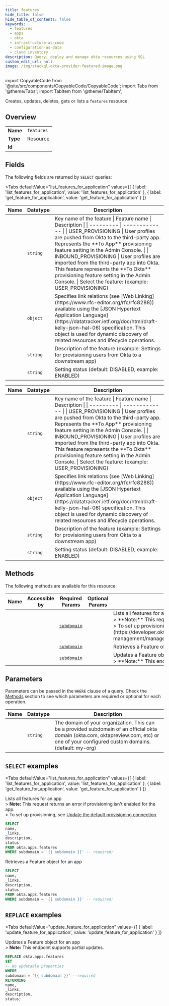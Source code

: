 ```yaml
--- 
title: features
hide_title: false
hide_table_of_contents: false
keywords:
  - features
  - apps
  - okta
  - infrastructure-as-code
  - configuration-as-data
  - cloud inventory
description: Query, deploy and manage okta resources using SQL
custom_edit_url: null
image: /img/stackql-okta-provider-featured-image.png
---
```


import CopyableCode from '@site/src/components/CopyableCode/CopyableCode';
import Tabs from '@theme/Tabs';
import TabItem from '@theme/TabItem';

Creates, updates, deletes, gets or lists a <code>features</code> resource.

## Overview
<table><tbody>
<tr><td><b>Name</b></td><td><code>features</code></td></tr>
<tr><td><b>Type</b></td><td>Resource</td></tr>
<tr><td><b>Id</b></td><td><CopyableCode code="okta.apps.features" /></td></tr>
</tbody></table>

## Fields

The following fields are returned by `SELECT` queries:

<Tabs
    defaultValue="list_features_for_application"
    values={[
        { label: 'list_features_for_application', value: 'list_features_for_application' },
        { label: 'get_feature_for_application', value: 'get_feature_for_application' }
    ]}
>
<TabItem value="list_features_for_application">

<table>
<thead>
    <tr>
    <th>Name</th>
    <th>Datatype</th>
    <th>Description</th>
    </tr>
</thead>
<tbody>
<tr>
    <td><CopyableCode code="name" /></td>
    <td><code>string</code></td>
    <td>Key name of the feature  | Feature name | Description   | | --------- | ------------- | | USER_PROVISIONING  | User profiles are pushed from Okta to the third-party app. Represents the **To App** provisioning feature setting in the Admin Console. | | INBOUND_PROVISIONING | User profiles are imported from the third-party app into Okta. This feature represents the **To Okta** provisioning feature setting in the Admin Console. |  Select the feature:  (example: USER_PROVISIONING)</td>
</tr>
<tr>
    <td><CopyableCode code="_links" /></td>
    <td><code>object</code></td>
    <td>Specifies link relations (see [Web Linking](https://www.rfc-editor.org/rfc/rfc8288)) available using the [JSON Hypertext Application Language](https://datatracker.ietf.org/doc/html/draft-kelly-json-hal-06) specification. This object is used for dynamic discovery of related resources and lifecycle operations.</td>
</tr>
<tr>
    <td><CopyableCode code="description" /></td>
    <td><code>string</code></td>
    <td>Description of the feature (example: Settings for provisioning users from Okta to a downstream app)</td>
</tr>
<tr>
    <td><CopyableCode code="status" /></td>
    <td><code>string</code></td>
    <td>Setting status (default: DISABLED, example: ENABLED)</td>
</tr>
</tbody>
</table>
</TabItem>
<TabItem value="get_feature_for_application">

<table>
<thead>
    <tr>
    <th>Name</th>
    <th>Datatype</th>
    <th>Description</th>
    </tr>
</thead>
<tbody>
<tr>
    <td><CopyableCode code="name" /></td>
    <td><code>string</code></td>
    <td>Key name of the feature  | Feature name | Description   | | --------- | ------------- | | USER_PROVISIONING  | User profiles are pushed from Okta to the third-party app. Represents the **To App** provisioning feature setting in the Admin Console. | | INBOUND_PROVISIONING | User profiles are imported from the third-party app into Okta. This feature represents the **To Okta** provisioning feature setting in the Admin Console. |  Select the feature:  (example: USER_PROVISIONING)</td>
</tr>
<tr>
    <td><CopyableCode code="_links" /></td>
    <td><code>object</code></td>
    <td>Specifies link relations (see [Web Linking](https://www.rfc-editor.org/rfc/rfc8288)) available using the [JSON Hypertext Application Language](https://datatracker.ietf.org/doc/html/draft-kelly-json-hal-06) specification. This object is used for dynamic discovery of related resources and lifecycle operations.</td>
</tr>
<tr>
    <td><CopyableCode code="description" /></td>
    <td><code>string</code></td>
    <td>Description of the feature (example: Settings for provisioning users from Okta to a downstream app)</td>
</tr>
<tr>
    <td><CopyableCode code="status" /></td>
    <td><code>string</code></td>
    <td>Setting status (default: DISABLED, example: ENABLED)</td>
</tr>
</tbody>
</table>
</TabItem>
</Tabs>

## Methods

The following methods are available for this resource:

<table>
<thead>
    <tr>
    <th>Name</th>
    <th>Accessible by</th>
    <th>Required Params</th>
    <th>Optional Params</th>
    <th>Description</th>
    </tr>
</thead>
<tbody>
<tr>
    <td><a href="#list_features_for_application"><CopyableCode code="list_features_for_application" /></a></td>
    <td><CopyableCode code="select" /></td>
    <td><a href="#parameter-subdomain"><code>subdomain</code></a></td>
    <td></td>
    <td>Lists all features for an app<br />&gt; **Note:** This request returns an error if provisioning isn't enabled for the app.<br />&gt; To set up provisioning, see [Update the default provisioning connection](https://developer.okta.com/docs/apihttps://developer.okta.com/docs/apihttps://developer.okta.com/docs/apihttps://developer.okta.com/docs/api/openapi/okta-management/management/tag/ApplicationConnections/#tag/ApplicationConnections/operation/updateDefaultProvisioningConnectionForApplication).<br /></td>
</tr>
<tr>
    <td><a href="#get_feature_for_application"><CopyableCode code="get_feature_for_application" /></a></td>
    <td><CopyableCode code="select" /></td>
    <td><a href="#parameter-subdomain"><code>subdomain</code></a></td>
    <td></td>
    <td>Retrieves a Feature object for an app</td>
</tr>
<tr>
    <td><a href="#update_feature_for_application"><CopyableCode code="update_feature_for_application" /></a></td>
    <td><CopyableCode code="replace" /></td>
    <td><a href="#parameter-subdomain"><code>subdomain</code></a></td>
    <td></td>
    <td>Updates a Feature object for an app<br />&gt; **Note:** This endpoint supports partial updates.<br /></td>
</tr>
</tbody>
</table>

## Parameters

Parameters can be passed in the `WHERE` clause of a query. Check the [Methods](#methods) section to see which parameters are required or optional for each operation.

<table>
<thead>
    <tr>
    <th>Name</th>
    <th>Datatype</th>
    <th>Description</th>
    </tr>
</thead>
<tbody>
<tr id="parameter-subdomain">
    <td><CopyableCode code="subdomain" /></td>
    <td><code>string</code></td>
    <td>The domain of your organization. This can be a provided subdomain of an official okta domain (okta.com, oktapreview.com, etc) or one of your configured custom domains. (default: my-org)</td>
</tr>
</tbody>
</table>

## `SELECT` examples

<Tabs
    defaultValue="list_features_for_application"
    values={[
        { label: 'list_features_for_application', value: 'list_features_for_application' },
        { label: 'get_feature_for_application', value: 'get_feature_for_application' }
    ]}
>
<TabItem value="list_features_for_application">

Lists all features for an app<br />&gt; **Note:** This request returns an error if provisioning isn't enabled for the app.<br />&gt; To set up provisioning, see [Update the default provisioning connection](https://developer.okta.com/docs/apihttps://developer.okta.com/docs/apihttps://developer.okta.com/docs/apihttps://developer.okta.com/docs/api/openapi/okta-management/management/tag/ApplicationConnections/#tag/ApplicationConnections/operation/updateDefaultProvisioningConnectionForApplication).<br />

```sql
SELECT
name,
_links,
description,
status
FROM okta.apps.features
WHERE subdomain = '{{ subdomain }}' -- required;
```
</TabItem>
<TabItem value="get_feature_for_application">

Retrieves a Feature object for an app

```sql
SELECT
name,
_links,
description,
status
FROM okta.apps.features
WHERE subdomain = '{{ subdomain }}' -- required;
```
</TabItem>
</Tabs>


## `REPLACE` examples

<Tabs
    defaultValue="update_feature_for_application"
    values={[
        { label: 'update_feature_for_application', value: 'update_feature_for_application' }
    ]}
>
<TabItem value="update_feature_for_application">

Updates a Feature object for an app<br />&gt; **Note:** This endpoint supports partial updates.<br />

```sql
REPLACE okta.apps.features
SET 
-- No updatable properties
WHERE 
subdomain = '{{ subdomain }}' --required
RETURNING
name,
_links,
description,
status;
```
</TabItem>
</Tabs>
